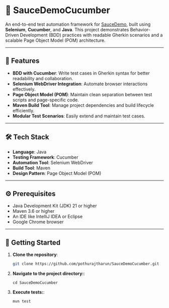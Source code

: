 # 🧪 SauceDemoCucumber

An end-to-end test automation framework for [SauceDemo](https://www.saucedemo.com/), built using **Selenium**, **Cucumber**, and **Java**. This project demonstrates Behavior-Driven Development (BDD) practices with readable Gherkin scenarios and a scalable Page Object Model (POM) architecture.

---

## 🚀 Features

- **BDD with Cucumber**: Write test cases in Gherkin syntax for better readability and collaboration.
- **Selenium WebDriver Integration**: Automate browser interactions effectively.
- **Page Object Model (POM)**: Maintain clean separation between test scripts and page-specific code.
- **Maven Build Tool**: Manage project dependencies and build lifecycle efficiently.
- **Modular Test Scenarios**: Easily extend and maintain test cases.

---

## 🛠️ Tech Stack

- **Language**: Java
- **Testing Framework**: Cucumber
- **Automation Tool**: Selenium WebDriver
- **Build Tool**: Maven
- **Design Pattern**: Page Object Model (POM)

---
## ⚙️ Prerequisites

- Java Development Kit (JDK) 21 or higher
- Maven 3.6 or higher
- An IDE like IntelliJ IDEA or Eclipse
- Google Chrome browser

---

## 🧪 Getting Started

1. **Clone the repository**:

   ```bash
   git clone https://github.com/pothurajtharun/SauceDemoCucumber.git
   ```
2. **Navigate to the project directory:**:
   ```
   cd SauceDemoCucumber
   ```
3. **Execute tests:**:
   ```
   mvn test
   ```



